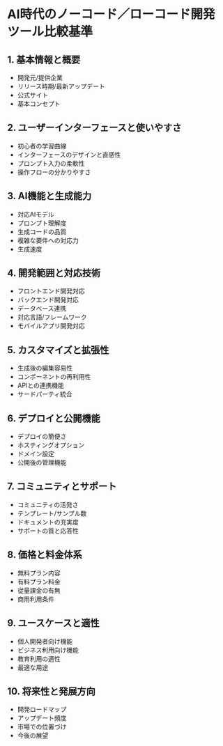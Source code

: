 # AI時代のノーコード／ローコード開発ツール比較基準

## 1. 基本情報と概要
- 開発元/提供企業
- リリース時期/最新アップデート
- 公式サイト
- 基本コンセプト

## 2. ユーザーインターフェースと使いやすさ
- 初心者の学習曲線
- インターフェースのデザインと直感性
- プロンプト入力の柔軟性
- 操作フローの分かりやすさ

## 3. AI機能と生成能力
- 対応AIモデル
- プロンプト理解度
- 生成コードの品質
- 複雑な要件への対応力
- 生成速度

## 4. 開発範囲と対応技術
- フロントエンド開発対応
- バックエンド開発対応
- データベース連携
- 対応言語/フレームワーク
- モバイルアプリ開発対応

## 5. カスタマイズと拡張性
- 生成後の編集容易性
- コンポーネントの再利用性
- APIとの連携機能
- サードパーティ統合

## 6. デプロイと公開機能
- デプロイの簡便さ
- ホスティングオプション
- ドメイン設定
- 公開後の管理機能

## 7. コミュニティとサポート
- コミュニティの活発さ
- テンプレート/サンプル数
- ドキュメントの充実度
- サポートの質と応答性

## 8. 価格と料金体系
- 無料プラン内容
- 有料プラン料金
- 従量課金の有無
- 商用利用条件

## 9. ユースケースと適性
- 個人開発者向け機能
- ビジネス利用向け機能
- 教育利用の適性
- 最適な用途

## 10. 将来性と発展方向
- 開発ロードマップ
- アップデート頻度
- 市場での位置づけ
- 今後の展望

